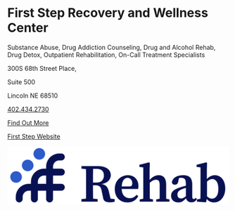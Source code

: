 # First Step Recovery and Wellness Center

Substance Abuse, Drug Addiction Counseling, Drug and Alcohol Rehab, Drug Detox, Outpatient Rehabilitation, On-Call Treatment Specialists

300S 68th Street Place, 

Suite 500 

Lincoln NE 68510

[402.434.2730](tel:4024342730)

[Find Out More](?tab=modules&module=extra-resources/First-Step-Recovery-and-Wellness-Center-Extra-Info.md)

[First Step Website](https://rehabs.org/first-step-recovery-center-2/)

![picture](./markdown/resources/images/firstStep.jpg)
